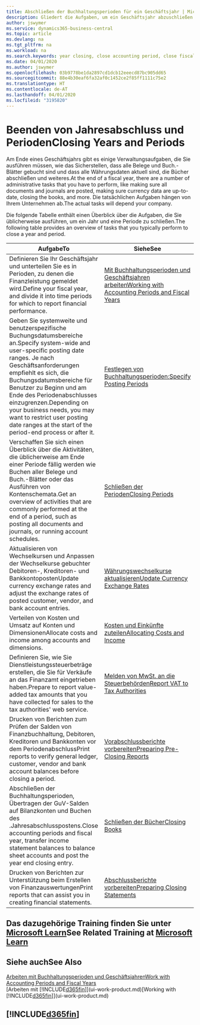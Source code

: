 ```yaml
---
title: Abschließen der Buchhaltungsperioden für ein Geschäftsjahr | Microsoft Docs
description: Gliedert die Aufgaben, um ein Geschäftsjahr abzuschließen oder Buchhaltungsperiode, beispielsweise der Belege und die Buch.-Blätter sind vergewissernd gebucht überprüfend und Bankguthaben.
author: jswymer
ms.service: dynamics365-business-central
ms.topic: article
ms.devlang: na
ms.tgt_pltfrm: na
ms.workload: na
ms.search.keywords: year closing, close accounting period, close fiscal year, bank account detailed trial balance
ms.date: 04/01/2020
ms.author: jswymer
ms.openlocfilehash: 03b9778be1da2897cd1dcb12eeecd87bc905dd65
ms.sourcegitcommit: 88e4b30eaf6fa32af0c1452ce2f85ff1111c75e2
ms.translationtype: HT
ms.contentlocale: de-AT
ms.lasthandoff: 04/01/2020
ms.locfileid: "3195820"
---
```

# <a name="closing-years-and-periods"></a><span data-ttu-id="29045-103">Beenden von Jahresabschluss und Perioden</span><span class="sxs-lookup"><span data-stu-id="29045-103">Closing Years and Periods</span></span>

<span data-ttu-id="29045-104">Am Ende eines Geschäftsjahrs gibt es einige Verwaltungsaufgaben, die Sie ausführen müssen, wie das Sicherstellen, dass alle Belege und Buch.-Blätter gebucht sind und dass alle Währungsdaten aktuell sind, die Bücher abschließen und weiteres.</span><span class="sxs-lookup"><span data-stu-id="29045-104">At the end of a fiscal year, there are a number of administrative tasks that you have to perform, like making sure all documents and journals are posted, making sure currency data are up-to-date, closing the books, and more.</span></span> <span data-ttu-id="29045-105">Die tatsächlichen Aufgaben hängen von Ihrem Unternehmen ab.</span><span class="sxs-lookup"><span data-stu-id="29045-105">The actual tasks will depend your company.</span></span>

<span data-ttu-id="29045-106">Die folgende Tabelle enthält einen Überblick über die Aufgaben, die Sie üblicherweise ausführen, um ein Jahr und eine Periode zu schließen.</span><span class="sxs-lookup"><span data-stu-id="29045-106">The following table provides an overview of tasks that you typically perform to close a year and period.</span></span>

| <span data-ttu-id="29045-107">Aufgabe</span><span class="sxs-lookup"><span data-stu-id="29045-107">To</span></span> | <span data-ttu-id="29045-108">Siehe</span><span class="sxs-lookup"><span data-stu-id="29045-108">See</span></span> |
| --- | --- |
| <span data-ttu-id="29045-109">Definieren Sie Ihr Geschäftsjahr und unterteilen Sie es in Perioden, zu denen die Finanzleistung gemeldet wird.</span><span class="sxs-lookup"><span data-stu-id="29045-109">Define your fiscal year, and divide it into time periods for which to report financial performance.</span></span> | [<span data-ttu-id="29045-110">Mit Buchhaltungsperioden und Geschäftsjahren arbeiten</span><span class="sxs-lookup"><span data-stu-id="29045-110">Working with Accounting Periods and Fiscal Years</span></span>](finance-accounting-periods-and-fiscal-years.md)|
| <span data-ttu-id="29045-111">Geben Sie systemweite und benutzerspezifische Buchungsdatumsbereiche an.</span><span class="sxs-lookup"><span data-stu-id="29045-111">Specify system-wide and user-specific posting date ranges.</span></span> <span data-ttu-id="29045-112">Je nach Geschäftsanforderungen empfiehlt es sich, die Buchungsdatumsbereiche für Benutzer zu Beginn und am Ende des Periodenabschlusses einzugrenzen.</span><span class="sxs-lookup"><span data-stu-id="29045-112">Depending on your business needs, you may want to restrict user posting date ranges at the start of the period-end process or after it.</span></span> |[<span data-ttu-id="29045-113">Festlegen von Buchhaltungsperioden:</span><span class="sxs-lookup"><span data-stu-id="29045-113">Specify Posting Periods</span></span>](finance-how-specify-posting-periods.md) |
| <span data-ttu-id="29045-114">Verschaffen Sie sich einen Überblick über die Aktivitäten, die üblicherweise am Ende einer Periode fällig werden wie Buchen aller Belege und Buch.-Blätter oder das Ausführen von Kontenschemata.</span><span class="sxs-lookup"><span data-stu-id="29045-114">Get an overview of activities that are commonly performed at the end of a period, such as posting all documents and journals, or running account schedules.</span></span> |[<span data-ttu-id="29045-115">Schließen der Perioden</span><span class="sxs-lookup"><span data-stu-id="29045-115">Closing Periods</span></span>](year-how-complete-period-end-processes.md) |
| <span data-ttu-id="29045-116">Aktualisieren von Wechselkursen und Anpassen der Wechselkurse gebuchter Debitoren-, Kreditoren- und Bankkontoposten</span><span class="sxs-lookup"><span data-stu-id="29045-116">Update currency exchange rates and adjust the exchange rates of posted customer, vendor, and bank account entries.</span></span> |[<span data-ttu-id="29045-117">Währungswechselkurse aktualisieren</span><span class="sxs-lookup"><span data-stu-id="29045-117">Update Currency Exchange Rates</span></span>](finance-how-update-currencies.md) |
| <span data-ttu-id="29045-118">Verteilen von Kosten und Umsatz auf Konten und Dimensionen</span><span class="sxs-lookup"><span data-stu-id="29045-118">Allocate costs and income among accounts and dimensions.</span></span> |[<span data-ttu-id="29045-119">Kosten und Einkünfte zuteilen</span><span class="sxs-lookup"><span data-stu-id="29045-119">Allocating Costs and Income</span></span>](year-allocate-costs-income.md) |
| <span data-ttu-id="29045-120">Definieren Sie, wie Sie Dienstleistungssteuerbeträge erstellen, die Sie für Verkäufe an das Finanzamt eingetrieben haben.</span><span class="sxs-lookup"><span data-stu-id="29045-120">Prepare to report value-added tax amounts that you have collected for sales to the tax authorities' web service.</span></span> |[<span data-ttu-id="29045-121">Melden von MwSt. an die Steuerbehörden</span><span class="sxs-lookup"><span data-stu-id="29045-121">Report VAT to Tax Authorities</span></span>](finance-how-report-vat.md)|
| <span data-ttu-id="29045-122">Drucken von Berichten zum Prüfen der Salden von Finanzbuchhaltung, Debitoren, Kreditoren und Bankkonten vor dem Periodenabschluss</span><span class="sxs-lookup"><span data-stu-id="29045-122">Print reports to verify general ledger, customer, vendor and bank account balances before closing a period.</span></span> |[<span data-ttu-id="29045-123">Vorabschlussberichte vorbereiten</span><span class="sxs-lookup"><span data-stu-id="29045-123">Preparing Pre-Closing Reports</span></span>](year-prepare-preclose-reports.md) |
| <span data-ttu-id="29045-124">Abschließen der Buchhaltungsperioden, Übertragen der GuV-Salden auf Bilanzkonten und Buchen des .Jahresabschlusspostens.</span><span class="sxs-lookup"><span data-stu-id="29045-124">Close accounting periods and fiscal year, transfer income statement balances to balance sheet accounts and post the year end closing entry.</span></span> |[<span data-ttu-id="29045-125">Schließen der Bücher</span><span class="sxs-lookup"><span data-stu-id="29045-125">Closing Books</span></span>](year-close-books.md) |
| <span data-ttu-id="29045-126">Drucken von Berichten zur Unterstützung beim Erstellen von Finanzauswertungen</span><span class="sxs-lookup"><span data-stu-id="29045-126">Print reports that can assist you in creating financial statements.</span></span> |[<span data-ttu-id="29045-127">Abschlussberichte vorbereiten</span><span class="sxs-lookup"><span data-stu-id="29045-127">Preparing Closing Statements</span></span>](year-prepare-close-statement.md) |

## <a name="see-related-training-at-microsoft-learn"></a><span data-ttu-id="29045-128">Das dazugehörige Training finden Sie unter [Microsoft Learn](/learn/modules/close-fiscal-year-dynamics-365-business-central/index)</span><span class="sxs-lookup"><span data-stu-id="29045-128">See Related Training at [Microsoft Learn](/learn/modules/close-fiscal-year-dynamics-365-business-central/index)</span></span>

## <a name="see-also"></a><span data-ttu-id="29045-129">Siehe auch</span><span class="sxs-lookup"><span data-stu-id="29045-129">See Also</span></span>

[<span data-ttu-id="29045-130">Arbeiten mit Buchhaltungsperioden und Geschäftsjahren</span><span class="sxs-lookup"><span data-stu-id="29045-130">Work with Accounting Periods and Fiscal Years</span></span>](finance-accounting-periods-and-fiscal-years.md)  
<span data-ttu-id="29045-131">[Arbeiten mit [!INCLUDE[d365fin](includes/d365fin_md.md)]](ui-work-product.md)</span><span class="sxs-lookup"><span data-stu-id="29045-131">[Working with [!INCLUDE[d365fin](includes/d365fin_md.md)]](ui-work-product.md)</span></span>

## [!INCLUDE[d365fin](includes/free_trial_md.md)]  
